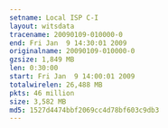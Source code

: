 ```yaml
---
setname: Local ISP C-I
layout: witsdata
tracename: 20090109-010000-0
end: Fri Jan  9 14:30:01 2009
originalname: 20090109-010000-0
gzsize: 1,849 MB
len: 0:30:00
start: Fri Jan  9 14:00:01 2009
totalwirelen: 26,488 MB
pkts: 46 million
size: 3,582 MB
md5: 1527d4474bbf2069cc4d78bf603c9db3
---
```

